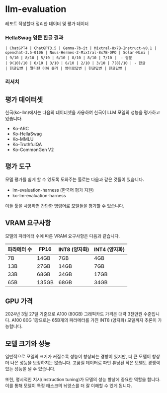 # llm-evaluation 
레포트 작성할때 정리한 데이터 및 평가 데이터


### HellaSwag 영문 한글 결과
```
| ChatGPT4 | ChatGPT3,5 | Gemma-7b-it | Mixtral-8x7B-Instruct-v0.1 | openchat-3.5-0106 | Nous-Hermes-2-Mixtral-8x7B-DPO | Solar-Mini |
| 9/10 | 8/10 | 5/10 | 6/10 | 8/10 | 8/10 | 7/10 |  - 영문
| 9(10)/10 | 6/10 | 3/10 | 6/10 | 2/10 | 3/10 | 7(8)/10 | - 한글
| 한글답변 | 멀티턴 이해 불가 | 영어로답변 | 한글답변 | 한글답변 |
```

### 리서치
## 평가 데이터셋

한국(ko-llm)에서는 다음의 데이터셋을 사용하여 한국어 LLM 모델의 성능을 평가하고 있습니다.

- Ko-ARC
- Ko-HellaSwag  
- Ko-MMLU
- Ko-TruthfulQA
- Ko-CommonGen V2

## 평가 도구

모델 평가를 쉽게 할 수 있도록 도와주는 툴로는 다음과 같은 것들이 있습니다.

- lm-evaluation-harness (한국어 평가 지원)
- ko-lm-evaluation-harness

이들 툴을 사용하면 간단한 명령어로 모델들을 평가할 수 있습니다.

## VRAM 요구사항

모델의 파라메터 수에 따른 VRAM 요구사항은 다음과 같습니다.

| 파라메터 수 | FP16 | INT8 (양자화) | INT4 (양자화) |
|-------------|------|----------------|----------------|
| 7B          | 14GB | 7GB            | 4GB            |
| 13B         | 27GB | 14GB           | 7GB            |
| 33B         | 68GB | 34GB           | 17GB           |
| 65B         | 135GB| 68GB           | 34GB           |

## GPU 가격

2024년 3월 27일 기준으로 A100 (80GB) 그래픽카드 가격은 대략 3천만원 수준입니다. A100 80G 1장으로는 65B개의 파라메터를 가진 INT8 (양자화) 모델까지 추론이 가능합니다.

## 모델 크기와 성능

일반적으로 모델의 크기가 커질수록 성능이 향상되는 경향이 있지만, 더 큰 모델이 항상 더 나은 성능을 보장하지는 않습니다. 고품질 데이터로 파인 튜닝된 작은 모델도 경쟁력 있는 성능을 낼 수 있습니다.

또한, 명시적인 지시(instruction tuning)가 모델의 성능 향상에 중요한 역할을 합니다. 이를 통해 모델이 특정 태스크의 뉘앙스를 더 잘 이해할 수 있게 됩니다.
